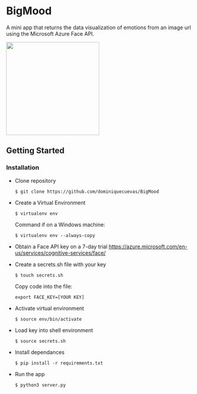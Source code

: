 # BigMood
A mini app that returns the data visualization of emotions from an image url using the Microsoft Azure Face API.

<img src="https://j.gifs.com/nxVrKY.gif" width="250">

## Getting Started
### Installation
* Clone repository

    `$ git clone https://github.com/dominiquecuevas/BigMood`

* Create a Virtual Environment

    `$ virtualenv env`

    Command if on a Windows machine:

    `$ virtualenv env --always-copy`

* Obtain a Face API key on a 7-day trial https://azure.microsoft.com/en-us/services/cognitive-services/face/

* Create a secrets.sh file with your key

    `$ touch secrets.sh`

    Copy code into the file:

    ```export FACE_KEY=[YOUR KEY]```

* Activate virtual environment

    `$ source env/bin/activate`

* Load key into shell environment

    `$ source secrets.sh`

* Install dependances

    `$ pip install -r requirements.txt`

* Run the app

    `$ python3 server.py`